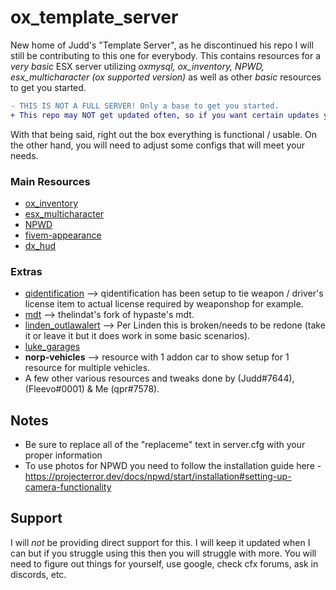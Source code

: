 # ox_template_server
New home of Judd's "Template Server", as he discontinued his repo I will still be contributing to this one for everybody. This contains resources for a *very basic* ESX server utilizing *oxmysql, ox_inventory, NPWD, esx_multicharacter (ox supported version)* as well as other *basic* resources to get you started.
```diff
- THIS IS NOT A FULL SERVER! Only a base to get you started.
+ This repo may NOT get updated often, so if you want certain updates you will need to do so yourself.
```
With that being said, right out the box everything is functional / usable. On the other hand, you will need to adjust some configs that will meet your needs.

### Main Resources
* [ox_inventory](https://github.com/overextended/ox_inventory)
* [esx_multicharacter](https://github.com/thelindat/esx_multicharacter)
* [NPWD](https://github.com/project-error/npwd)
* [fivem-appearance](https://github.com/ZiggyJoJo/brp-fivem-appearance)
* [dx_hud](https://github.com/0xDEMXN/dx_hud)

### Extras
* [qidentification](https://github.com/katotekii/qidentification) --> qidentification has been setup to tie weapon / driver's license item to actual license required by weaponshop for example.
* [mdt](https://github.com/thelindat/mdt) --> thelindat's fork of hypaste's mdt.
* [linden_outlawalert](https://github.com/thelindat/linden_outlawalert) --> Per Linden this is broken/needs to be redone (take it or leave it but it does work in some basic scenarios).
* [luke_garages](https://github.com/LukeWasTakenn/luke_garages)
* **norp-vehicles** --> resource with 1 addon car to show setup for 1 resource for multiple vehicles.
* A few other various resources and tweaks done by (Judd#7644), (Fleevo#0001) & Me (qpr#7578).

## Notes
- Be sure to replace all of the "replaceme" text in server.cfg with your proper information
- To use photos for NPWD you need to follow the installation guide here - https://projecterror.dev/docs/npwd/start/installation#setting-up-camera-functionality 

## Support
I will *not* be providing direct support for this. I will keep it updated when I can but if you struggle using this then you will struggle with more. You will need to figure out things for yourself, use google, check cfx forums, ask in discords, etc.
